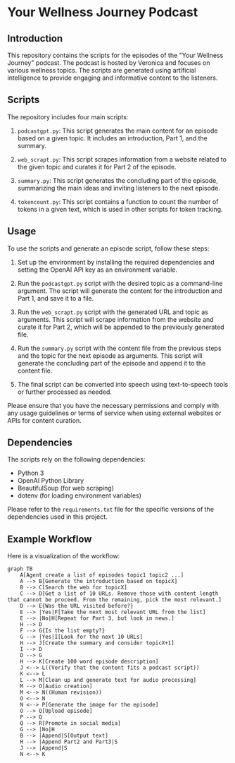 # Your Wellness Journey Podcast

## Introduction
This repository contains the scripts for the episodes of the "Your Wellness Journey" podcast. The podcast is hosted by Veronica and focuses on various wellness topics. The scripts are generated using artificial intelligence to provide engaging and informative content to the listeners.

## Scripts
The repository includes four main scripts:

1. `podcastgpt.py`: This script generates the main content for an episode based on a given topic. It includes an introduction, Part 1, and the summary.

2. `web_scrapt.py`: This script scrapes information from a website related to the given topic and curates it for Part 2 of the episode.

3. `summary.py`: This script generates the concluding part of the episode, summarizing the main ideas and inviting listeners to the next episode.

4. `tokencount.py`: This script contains a function to count the number of tokens in a given text, which is used in other scripts for token tracking.

## Usage
To use the scripts and generate an episode script, follow these steps:

1. Set up the environment by installing the required dependencies and setting the OpenAI API key as an environment variable.

2. Run the `podcastgpt.py` script with the desired topic as a command-line argument. The script will generate the content for the introduction and Part 1, and save it to a file.

3. Run the `web_scrapt.py` script with the generated URL and topic as arguments. This script will scrape information from the website and curate it for Part 2, which will be appended to the previously generated file.

4. Run the `summary.py` script with the content file from the previous steps and the topic for the next episode as arguments. This script will generate the concluding part of the episode and append it to the content file.

5. The final script can be converted into speech using text-to-speech tools or further processed as needed.

Please ensure that you have the necessary permissions and comply with any usage guidelines or terms of service when using external websites or APIs for content curation.

## Dependencies
The scripts rely on the following dependencies:

- Python 3
- OpenAI Python Library
- BeautifulSoup (for web scraping)
- dotenv (for loading environment variables)

Please refer to the `requirements.txt` file for the specific versions of the dependencies used in this project.

## Example Workflow
Here is a visualization of the workflow:

```mermaid
graph TB
    A[Agent create a list of episodes topic1 topic2 ...]
    A --> B[Generate the introduction based on topicX]
    B --> C[Search the web for topicX]
    C --> D[Get a list of 10 URLs. Remove those with content length that cannot be proceed. From the remaining, pick the most relevant.]
    D --> E{Was the URL visited before?}
    E --> |Yes|F[Take the next most relevant URL from the list]
    E --> |No|H[Repeat for Part 3, but look in news.]
    H --> D
    F --> G{Is the list empty?}
    G --> |Yes|I[Look for the next 10 URLs]
    H --> J[Create the summary and consider topicX+1]
    I --> D
    D --> G
    H --> K[Create 100 word episode description]
    J <--> L((Verify that the content fits a podcast script))
    K <--> L
    L --> M[Clean up and generate text for audio processing]
    M --> O[Audio creation]
    M <--> N((Human revision))
    O <--> N
    N <--> P[Generate the image for the episode]
    O --> Q[Upload episode]
    P --> Q
    Q --> R[Promote in social media]
    G --> |No|H
    B --> |Append|S[Output text]
    H --> |Append Part2 and Part3|S
    J --> |Append|S
    N <--> K


